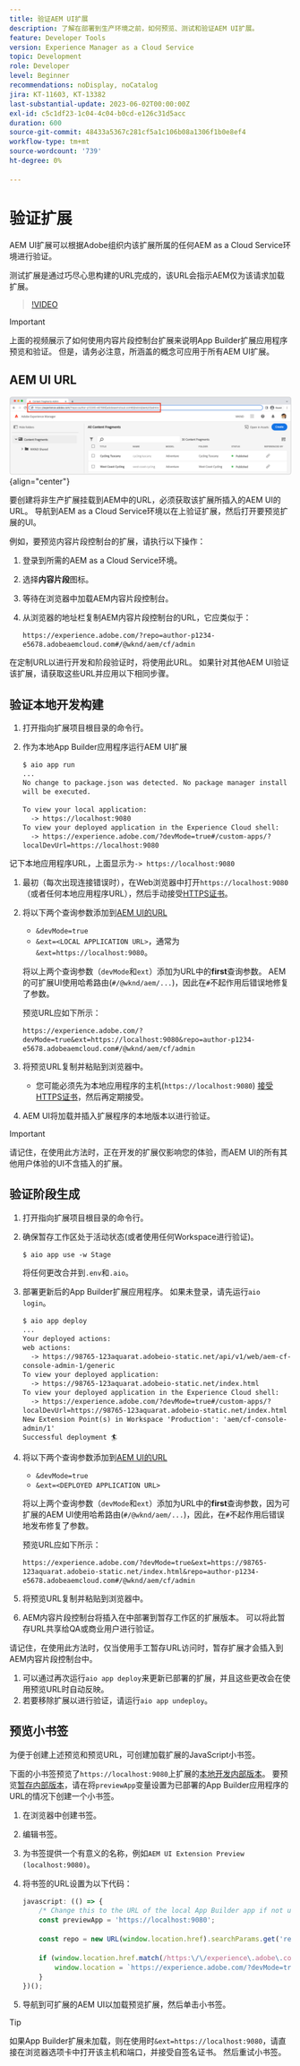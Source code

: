 ```yaml
---
title: 验证AEM UI扩展
description: 了解在部署到生产环境之前，如何预览、测试和验证AEM UI扩展。
feature: Developer Tools
version: Experience Manager as a Cloud Service
topic: Development
role: Developer
level: Beginner
recommendations: noDisplay, noCatalog
jira: KT-11603, KT-13382
last-substantial-update: 2023-06-02T00:00:00Z
exl-id: c5c1df23-1c04-4c04-b0cd-e126c31d5acc
duration: 600
source-git-commit: 48433a5367c281cf5a1c106b08a1306f1b0e8ef4
workflow-type: tm+mt
source-wordcount: '739'
ht-degree: 0%

---
```


# 验证扩展

AEM UI扩展可以根据Adobe组织内该扩展所属的任何AEM as a Cloud Service环境进行验证。

测试扩展是通过巧尽心思构建的URL完成的，该URL会指示AEM仅为该请求加载扩展。

>[!VIDEO](https://video.tv.adobe.com/v/3417478?quality=12&learn=on&captions=chi_hans)

>[!IMPORTANT]
>
> 上面的视频展示了如何使用内容片段控制台扩展来说明App Builder扩展应用程序预览和验证。 但是，请务必注意，所涵盖的概念可应用于所有AEM UI扩展。

## AEM UI URL

![AEM内容片段控制台URL](./assets/verify/content-fragment-console-url.png){align="center"}

要创建将非生产扩展挂载到AEM中的URL，必须获取该扩展所插入的AEM UI的URL。 导航到AEM as a Cloud Service环境以在上验证扩展，然后打开要预览扩展的UI。

例如，要预览内容片段控制台的扩展，请执行以下操作：

1. 登录到所需的AEM as a Cloud Service环境。
1. 选择&#x200B;__内容片段__&#x200B;图标。
1. 等待在浏览器中加载AEM内容片段控制台。
1. 从浏览器的地址栏复制AEM内容片段控制台的URL，它应类似于：

   ```
   https://experience.adobe.com/?repo=author-p1234-e5678.adobeaemcloud.com#/@wknd/aem/cf/admin
   ```

在定制URL以进行开发和阶段验证时，将使用此URL。 如果针对其他AEM UI验证该扩展，请获取这些URL并应用以下相同步骤。

## 验证本地开发构建

1. 打开指向扩展项目根目录的命令行。
1. 作为本地App Builder应用程序运行AEM UI扩展

   ```shell
   $ aio app run
   ...
   No change to package.json was detected. No package manager install will be executed.
   
   To view your local application:
     -> https://localhost:9080
   To view your deployed application in the Experience Cloud shell:
     -> https://experience.adobe.com/?devMode=true#/custom-apps/?localDevUrl=https://localhost:9080
   ```

记下本地应用程序URL，上面显示为`-> https://localhost:9080`

1. 最初（每次出现连接错误时），在Web浏览器中打开`https://localhost:9080`（或者任何本地应用程序URL），然后手动接受[HTTPS证书](https://developer.adobe.com/uix/docs/services/aem-cf-console-admin/extension-development/#accepting-the-certificate-first-time-users)。
1. 将以下两个查询参数添加到[AEM UI的URL](#aem-ui-url)
   + `&devMode=true`
   + `&ext=<LOCAL APPLICATION URL>`，通常为`&ext=https://localhost:9080`。

   将以上两个查询参数（`devMode`和`ext`）添加为URL中的&#x200B;__first__&#x200B;查询参数。 AEM的可扩展UI使用哈希路由(`#/@wknd/aem/...`)，因此在`#`不起作用后错误地修复了参数。

   预览URL应如下所示：

   ```
   https://experience.adobe.com/?devMode=true&ext=https://localhost:9080&repo=author-p1234-e5678.adobeaemcloud.com#/@wknd/aem/cf/admin
   ```

1. 将预览URL复制并粘贴到浏览器中。

   + 您可能必须先为本地应用程序的主机(`https://localhost:9080`) [接受HTTPS证书](https://developer.adobe.com/uix/docs/services/aem-cf-console-admin/extension-development/#accepting-the-certificate-first-time-users)，然后再定期接受。

1. AEM UI将加载并插入扩展程序的本地版本以进行验证。

>[!IMPORTANT]
>
>请记住，在使用此方法时，正在开发的扩展仅影响您的体验，而AEM UI的所有其他用户体验的UI不含插入的扩展。

## 验证阶段生成

1. 打开指向扩展项目根目录的命令行。
1. 确保暂存工作区处于活动状态(或者使用任何Workspace进行验证)。

   ```shell
   $ aio app use -w Stage
   ```

   将任何更改合并到`.env`和`.aio`。

1. 部署更新后的App Builder扩展应用程序。 如果未登录，请先运行`aio login`。

   ```shell
   $ aio app deploy
   ...
   Your deployed actions:
   web actions:
     -> https://98765-123aquarat.adobeio-static.net/api/v1/web/aem-cf-console-admin-1/generic 
   To view your deployed application:
     -> https://98765-123aquarat.adobeio-static.net/index.html
   To view your deployed application in the Experience Cloud shell:
     -> https://experience.adobe.com/?devMode=true#/custom-apps/?localDevUrl=https://98765-123aquarat.adobeio-static.net/index.html
   New Extension Point(s) in Workspace 'Production': 'aem/cf-console-admin/1'
   Successful deployment 🏄
   ```

1. 将以下两个查询参数添加到[AEM UI的URL](#aem-ui-url)
   + `&devMode=true`
   + `&ext=<DEPLOYED APPLICATION URL>`

   将以上两个查询参数（`devMode`和`ext`）添加为URL中的&#x200B;__first__&#x200B;查询参数，因为可扩展的AEM UI使用哈希路由(`#/@wknd/aem/...`)，因此，在`#`不起作用后错误地发布修复了参数。

   预览URL应如下所示：

   ```
   https://experience.adobe.com/?devMode=true&ext=https://98765-123aquarat.adobeio-static.net/index.html&repo=author-p1234-e5678.adobeaemcloud.com#/@wknd/aem/cf/admin
   ```

1. 将预览URL复制并粘贴到浏览器中。
1. AEM内容片段控制台将插入在中部署到暂存工作区的扩展版本。 可以将此暂存URL共享给QA或商业用户进行验证。

请记住，在使用此方法时，仅当使用手工暂存URL访问时，暂存扩展才会插入到AEM内容片段控制台中。

1. 可以通过再次运行`aio app deploy`来更新已部署的扩展，并且这些更改会在使用预览URL时自动反映。
1. 若要移除扩展以进行验证，请运行`aio app undeploy`。

## 预览小书签

为便于创建上述预览和预览URL，可创建加载扩展的JavaScript小书签。

下面的小书签预览了`https://localhost:9080`上扩展的[本地开发内部版本](#verify-local-development-builds)。 要预览[暂存内部版本](#verify-stage-builds)，请在将`previewApp`变量设置为已部署的App Builder应用程序的URL的情况下创建一个小书签。

1. 在浏览器中创建书签。
1. 编辑书签。
1. 为书签提供一个有意义的名称，例如`AEM UI Extension Preview (localhost:9080)`。
1. 将书签的URL设置为以下代码：

   ```javascript
   javascript: (() => {
       /* Change this to the URL of the local App Builder app if not using https://localhost:9080 */
       const previewApp = 'https://localhost:9080';
   
       const repo = new URL(window.location.href).searchParams.get('repo');
   
       if (window.location.href.match(/https:\/\/experience\.adobe\.com\/.*\/aem\/cf\/(editor|admin)\/.*/i)) {
           window.location = `https://experience.adobe.com/?devMode=true&ext=${previewApp}&repo=${repo}${window.location.hash}`;
       } 
   })();
   ```

1. 导航到可扩展的AEM UI以加载预览扩展，然后单击小书签。

>[!TIP]
>
> 如果App Builder扩展未加载，则在使用时`&ext=https://localhost:9080`，请直接在浏览器选项卡中打开该主机和端口，并接受自签名证书。 然后重试小书签。
